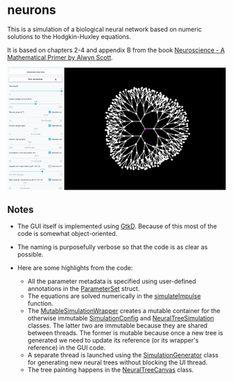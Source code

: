 # neurons

This is a simulation of a biological neural network based on numeric solutions to the Hodgkin-Huxley equations.

It is based on chapters 2-4 and appendix B from the book [Neuroscience - A Mathematical Primer by Alwyn Scott](https://www.springer.com/gp/book/9780387954035).

![Screencast](./screencast.gif)

## Notes

* The GUI itself is implemented using [GtkD](https://gtkd.org/). Because of this most of the code is somewhat object-oriented.

* The naming is purposefully verbose so that the code is as clear as possible.

* Here are some highlights from the code:
  * All the parameter metadata is specified using user-defined annotations in the [ParameterSet](./source/neurons/computation/parameter_set.d) struct.
  * The equations are solved numerically in the [simulateImpulse](./source/neurons/computation/impulse_simulation.d) function.
  * The [MutableSimulationWrapper](./source/neurons/computation/mutable_simulation_wrapper.d) creates a mutable container for the otherwise immutable [SimulationConfig](./source/neurons/computation/simulation_config.d) and [NeuralTreeSimulation](./source/neurons/computation/neural_tree_simulation.d) classes. The latter two are immutable because they are shared between threads. The former is mutable because once a new tree is generated we need to update its reference (or its wrapper's reference) in the GUI code.
  * A separate thread is launched using the [SimulationGenerator](./source/neurons/computation/simulation_generator.d) class for generating new neural trees without blocking the UI thread.
  * The tree painting happens in the [NeuralTreeCanvas](./source/neurons/gui/neural_tree_canvas.d) class.
